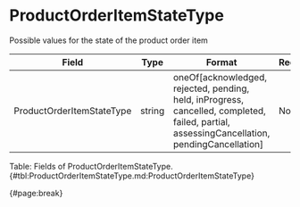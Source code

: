 <!--
    ATTENTION: This file was generated via gradle!
               Do NOT manually edit this file! Any such changes will be overwritten!
-->

# ProductOrderItemStateType

Possible values for the state of the product order item

| Field | Type | Format | Required |
| ------- | ------- | ------- | --- |
| ProductOrderItemStateType | string | oneOf[acknowledged, rejected, pending, held, inProgress, cancelled, completed, failed, partial, assessingCancellation, pendingCancellation] | No |

Table: Fields of ProductOrderItemStateType. {#tbl:ProductOrderItemStateType.md:ProductOrderItemStateType}

{#page:break}
